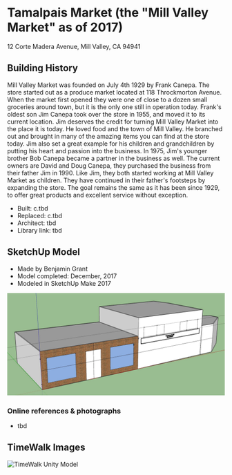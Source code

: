 # Tamalpais Market (the "Mill Valley Market" as of 2017)
12 Corte Madera Avenue, Mill Valley, CA 94941

## Building History

Mill Valley Market was founded on July 4th 1929 by Frank Canepa. The store started out as a produce market located at 118 Throckmorton Avenue. When the market first opened they were one of close to a dozen small groceries around town, but it is the only one still in operation today. Frank's oldest son Jim Canepa took over the store in 1955, and moved it to its current location. Jim deserves the credit for turning Mill Valley Market into the place it is today. He loved food and the town of Mill Valley. He branched out and brought in many of the amazing items you can find at the store today. Jim also set a great example for his children and grandchildren by putting his heart and passion into the business. In 1975, Jim's younger brother Bob Canepa became a partner in the business as well. The current owners are  David and Doug Canepa, they purchased the business from their father Jim in 1990. Like Jim, they both started working at Mill Valley Market as children. They have continued in their father's footsteps by expanding the store. The goal remains the same as it has been since 1929, to offer great products and excellent service without exception.

- Built: c.tbd
- Replaced: c.tbd
- Architect: tbd
- Library link: tbd


## SketchUp Model

- Made by Benjamin Grant
- Model completed: December, 2017
- Modeled in SketchUp Make 2017

![SketchUp Make 2017 model screenshot](https://github.com/TimeWalkOrg/building-mill-valley-ca-tamalpais-market/blob/master/tamalpais-market-1920.jpg)

### Online references & photographs
* tbd

## TimeWalk Images
![TimeWalk Unity Model](tbd)
